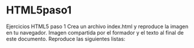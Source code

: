 # HTML5paso1
Ejercicios HTML5 paso 1
Crea un archivo index.html y reproduce la imagen en tu navegador. Imagen compartida por el formador y el texto al final de este documento.
Reproduce las siguientes listas:

